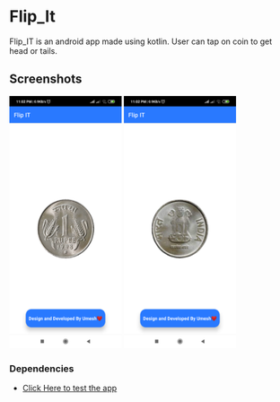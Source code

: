 # Flip_It
Flip_IT is an android app made using kotlin. 
User can tap on coin to get head or tails.

## Screenshots

<p float="left">
   
   <img src="https://github.com/Umeshekh/Flip_It/blob/master/Screenshots/Screenshot%201.png" height="450" width="200" alt="Screen shot 1" /> 
     <img src="https://github.com/Umeshekh/Flip_It/blob/master/Screenshots/Screenshot%202.png" height="450" width="200" alt="Screen shot 2" padding-right:10px />
</p>

### Dependencies 
* [Click Here to test the app ](https://appetize.io/app/6zzugueq29rktbph77uujk37bg?device=pixel4&osVersion=11.0&scale=75)
